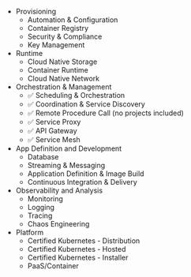 - Provisioning
  - Automation & Configuration
  - Container Registry
  - Security & Compliance
  - Key Management
- Runtime
  - Cloud Native Storage
  - Container Runtime
  - Cloud Native Network
- Orchestration & Management
  - ✅ Scheduling & Orchestration
  - ✅ Coordination & Service Discovery
  - ✅ Remote Procedure Call (no projects included)
  - ✅ Service Proxy
  - ✅ API Gateway
  - ✅ Service Mesh
- App Definition and Development
  - Database
  - Streaming & Messaging
  - Application Definition & Image Build
  - Continuous Integration & Delivery
- Observability and Analysis
  - Monitoring
  - Logging
  - Tracing
  - Chaos Engineering
- Platform
  - Certified Kubernetes - Distribution
  - Certified Kubernetes - Hosted
  - Certified Kubernetes - Installer
  - PaaS/Container 
